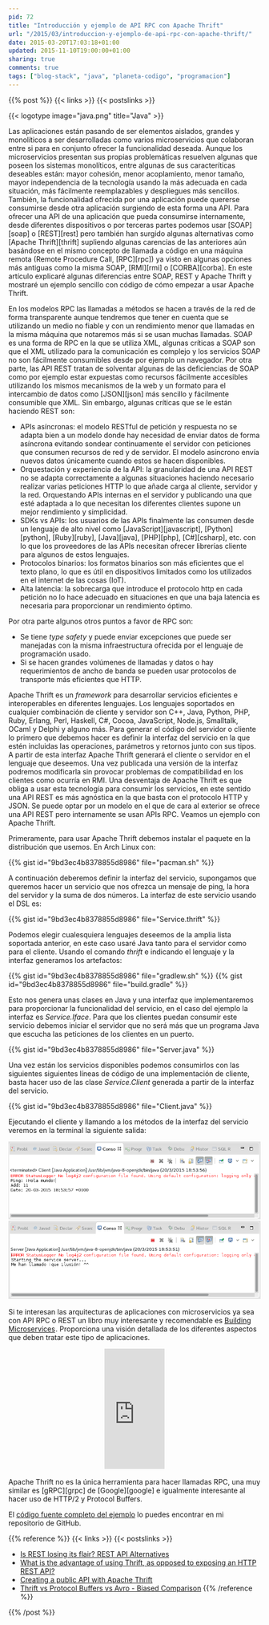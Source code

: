```yaml
---
pid: 72
title: "Introducción y ejemplo de API RPC con Apache Thrift"
url: "/2015/03/introduccion-y-ejemplo-de-api-rpc-con-apache-thrift/"
date: 2015-03-20T17:03:18+01:00
updated: 2015-11-10T19:00:00+01:00
sharing: true
comments: true
tags: ["blog-stack", "java", "planeta-codigo", "programacion"]
---
```


{{% post %}}
{{< links >}}
{{< postslinks >}}

{{< logotype image="java.png" title="Java" >}}

Las aplicaciones están pasando de ser elementos aislados, grandes y monolíticos a ser desarrolladas como varios microservicios que colaboran entre si para en conjunto ofrecer la funcionalidad deseada. Aunque los microservicios presentan sus propias problemáticas resuelven algunas que poseen los sistemas monolíticos, entre algunas de sus caracteríticas deseables están: mayor cohesión, menor acoplamiento, menor tamaño, mayor independencia de la tecnología usando la más adecuada en cada situación, más fácilmente reemplazables y despliegues más sencillos. También, la funcionalidad ofrecida por una aplicación puede quererse consumirse desde otra aplicación surgiendo de esta forma una API. Para ofrecer una API de una aplicación que pueda consumirse internamente, desde diferentes dispositivos o por terceras partes podemos usar [SOAP][soap] o [REST][rest] pero también han surgido algunas alternativas como [Apache Thrift][thrift] supliendo algunas carencias de las anteriores aún basándose en el mismo concepto de llamada a código en una máquina remota (Remote Procedure Call, [RPC][rpc]) ya visto en algunas opciones más antiguas como la misma SOAP, [RMI][rmi] o [CORBA][corba]. En este artículo explicaré algunas diferencias entre SOAP, REST y Apache Thrift y mostraré un ejemplo sencillo con código de cómo empezar a usar Apache Thrift.

En los modelos RPC las llamadas a métodos se hacen a través de la red de forma transparente aunque tendremos que tener en cuenta que se utilizando un medio no fiable y con un rendimiento menor que llamadas en la misma máquina que notaremos más si se usan muchas llamadas. SOAP es una forma de RPC en la que se utiliza XML, algunas críticas a SOAP son que el XML utilizado para la comunicación es complejo y los servicios SOAP no son fácilmente consumibles desde por ejemplo un navegador. Por otra parte, las API REST tratan de solventar algunas de las deficiencias de SOAP como por ejemplo estar expuestas como recursos fácilmente accesibles utilizando los mismos mecanismos de la web y un formato para el intercambio de datos como [JSON][json] más sencillo y fácilmente consumible que XML. Sin embargo, algunas críticas que se le están haciendo REST son:

* APIs asíncronas: el modelo RESTful de petición y respuesta no se adapta bien a un modelo donde hay necesidad de enviar datos de forma asíncrona evitando sondear continuamente el servidor con peticiones que consumen recursos de red y de servidor. El modelo asíncrono envía nuevos datos únicamente cuando estos se hacen disponibles.
* Orquestación y experiencia de la API: la granularidad de una API REST no se adapta correctamente a algunas situaciones haciendo necesario realizar varias peticiones HTTP lo que añade carga al cliente, servidor y la red. Orquestando APIs internas en el servidor y publicando una que esté adaptada a lo que necesitan los diferentes clientes supone un mejor rendimiento y simplicidad.
* SDKs vs APIs: los usuarios de las APIs finalmente las consumen desde un lenguaje de alto nivel como [JavaScript][javascript], [Python][python], [Ruby][ruby], [Java][java], [PHP][php], [C#][csharp], etc. con lo que los proveedores de las APIs necesitan ofrecer librerías cliente para algunos de estos lenguajes.
* Protocolos binarios: los formatos binarios son más eficientes que el texto plano, lo que es útil en dispositivos limitados como los utilizados en el internet de las cosas (IoT).
* Alta latencia: la sobrecarga que introduce el protocolo http en cada petición no lo hace adecuado en situaciones en que una baja latencia es necesaria para proporcionar un rendimiento óptimo.

Por otra parte algunos otros puntos a favor de RPC son:

* Se tiene _type safety_ y puede enviar excepciones que puede ser manejadas con la misma infraestructura ofrecida por el lenguaje de programación usado.
* Si se hacen grandes volúmenes de llamadas y datos o hay requerimientos de ancho de banda se pueden usar protocolos de transporte más eficientes que HTTP.

Apache Thrift es un _framework_ para desarrollar servicios eficientes e interoperables en diferentes lenguajes. Los lenguajes soportados en cualquier combinación de cliente y servidor son C++, Java, Python, PHP, Ruby, Erlang, Perl, Haskell, C#, Cocoa, JavaScript, Node.js, Smalltalk, OCaml y Delphi y alguno más. Para generar el código del servidor o cliente lo primero que debemos hacer es definir la interfaz del servicio en la que estén incluidas las operaciones, parámetros y retornos junto con sus tipos. A partir de esta interfaz Apache Thrift generará el cliente o servidor en el lenguaje que deseemos. Una vez publicada una versión de la interfaz podremos modificarla sin provocar problemas de compatibilidad en los clientes como ocurría en RMI. Una desventaja de Apache Thrift es que obliga a usar esta tecnología para consumir los servicios, en este sentido una API REST es más agnóstica en la que basta con el protocolo HTTP y JSON. Se puede optar por un modelo en el que de cara al exterior se ofrece una API REST pero internamente se usan APIs RPC. Veamos un ejemplo con Apache Thrift.

Primeramente, para usar Apache Thrift debemos instalar el paquete en la distribución que usemos. En Arch Linux con:

{{% gist id="9bd3ec4b8378855d8986" file="pacman.sh" %}}

A continuación deberemos definir la interfaz del servicio, supongamos que queremos hacer un servicio que nos ofrezca un mensaje de ping, la hora del servidor y la suma de dos números. La interfaz de este servicio usando el DSL es:

{{% gist id="9bd3ec4b8378855d8986" file="Service.thrift" %}}

Podemos elegir cualesquiera lenguajes deseemos de la amplia lista soportada anterior, en este caso usaré Java tanto para el servidor como para el cliente. Usando el comando _thrift_ e indicando el lenguaje y la interfaz generamos los artefactos:

{{% gist id="9bd3ec4b8378855d8986" file="gradlew.sh" %}}
{{% gist id="9bd3ec4b8378855d8986" file="build.gradle" %}}

Esto nos genera unas clases en Java y una interfaz que implementaremos para proporcionar la funcionalidad del servicio, en el caso del ejemplo la interfaz es _Service.Iface_. Para que los clientes puedan consumir este servicio debemos iniciar el servidor que no será más que un programa Java que escucha las peticiones de los clientes en un puerto.

{{% gist id="9bd3ec4b8378855d8986" file="Server.java" %}}

Una vez están los servicios disponibles podemos consumirlos con las siguientes siguientes líneas de código de una implementación de cliente, basta hacer uso de las clase _Service.Client_ generada a partir de la interfaz del servicio.

{{% gist id="9bd3ec4b8378855d8986" file="Client.java" %}}

Ejecutando el cliente y llamando a los métodos de la interfaz del servicio veremos en la terminal la siguiente salida:

<div class="media" style="text-align: center;">
	<a href="assets/images/custom/posts/72/cliente.png" title="Salida de consola del cliente" data-gallery><img src="assets/images/custom/posts/72/cliente.png"></a>
	<a href="assets/images/custom/posts/72/servidor.png" title="Salida de consola del servidor" data-gallery><img src="assets/images/custom/posts/72/servidor.png"></a>
</div>

Si te interesan las arquitecturas de aplicaciones con microservicios ya sea con API RPC o REST un libro muy interesante y recomendable es <a href="http://www.amazon.es/gp/product/1491950358/ref=as_li_ss_tl?ie=UTF8&camp=3626&creative=24822&creativeASIN=1491950358&linkCode=as2&tag=blobit-21">Building Microservices</a><img src="https://ir-es.amazon-adsystem.com/e/ir?t=blobit-21&l=as2&o=30&a=1491950358" width="1" height="1" border="0" alt="" style="border:none !important; margin:0px !important;">. Proporciona una visión detallada de los diferentes aspectos que deben tratar este tipo de aplicaciones.

<div class="media-amazon" style="text-align: center;">
	<iframe src="https://rcm-eu.amazon-adsystem.com/e/cm?lt1=_blank&bc1=000000&IS2=1&bg1=FFFFFF&fc1=000000&lc1=0000FF&t=blobit-21&o=30&p=8&l=as4&m=amazon&f=ifr&ref=ss_til&asins=1491950358&internal=1" style="width:120px;height:240px;" scrolling="no" marginwidth="0" marginheight="0" frameborder="0"></iframe>
</div>

Apache Thrift no es la única herramienta para hacer llamadas RPC, una muy similar es [gRPC][grpc] de [Google][google] e igualmente interesante al hacer uso de HTTP/2 y Protocol Buffers.

El [código fuente completo del ejemplo](https://github.com/picodotdev/blog-ejemplos/tree/master/HolaMundoThrift) lo puedes encontrar en mi repositorio de GitHub.

{{% reference %}}
{{< links >}}
{{< postslinks >}}
* [Is REST losing its flair? REST API Alternatives](http://www.programmableweb.com/news/rest-losing-its-flair-rest-api-alternatives/analysis/2013/12/19)
* [What is the advantage of using Thrift, as opposed to exposing an HTTP REST API?](http://www.quora.com/What-is-the-advantage-of-using-Thrift-as-opposed-to-exposing-an-HTTP-REST-API)
* [Creating a public API with Apache Thrift](http://willwarren.com/2012/01/24/creating-a-public-api-with-apache-thrift/)
* [Thrift vs Protocol Buffers vs Avro - Biased Comparison](http://es.slideshare.net/IgorAnishchenko/pb-vs-thrift-vs-avro)
{{% /reference %}}

{{% /post %}}
